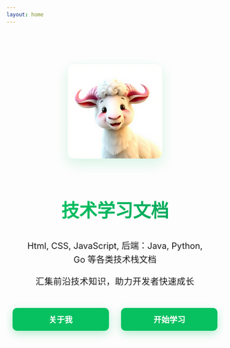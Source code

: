 ```yaml
---
layout: home
---
```


<div class="docs-hero">
  <div class="docs-hero-image">
    <div class="docs-image-container">
      <img src="./public/sheep.png" alt="技术文档中心" />
    </div>
  </div>
  
  <div class="docs-hero-text">
    <h1>技术学习文档</h1>
    <p>
      Html, CSS, JavaScript, 后端：Java, Python, Go 等各类技术栈文档
    </p>
    <p class="docs-sub-text">汇集前沿技术知识，助力开发者快速成长</p>
  </div>
  
  <div class="docs-hero-actions">
    <a href="/about" class="docs-btn docs-about-btn">关于我</a>
    <a href="/getting-started" class="docs-btn docs-learn-btn">开始学习</a>
  </div>
</div>

<style>
.docs-hero {
  display: flex;
  flex-direction: column;
  align-items: center;
  justify-content: center;
  padding: 2.5rem;
  text-align: center;
  margin-top: 3rem;
  border-radius: 16px;
  max-width: 900px;
  margin-left: auto;
  margin-right: auto;
  position: relative;
  overflow: hidden;
}

.docs-hero-image {
  margin-bottom: 1.8rem;
}

.docs-image-container {
  width: 220px;
  height: 220px;
  border-radius: 16px;
  overflow: hidden;
  margin: 0 auto;
  transition: all 0.4s ease;
  position: relative;
  box-shadow: 0 12px 30px rgba(7, 193, 96, 0.15);
  border: 1px solid rgba(7, 193, 96, 0.08);
}

.docs-image-container:hover {
  transform: translateY(-8px) rotate(2deg);
  box-shadow: 0 18px 40px rgba(7, 193, 96, 0.22);
}

.docs-image-container img {
  width: 100%;
  height: 100%;
  object-fit: cover;
  transition: transform 0.3s ease;
}

.docs-image-container:hover img {
  transform: scale(1.05);
}

.docs-hero-text h1 {
  font-size: 2.6rem;
  margin-bottom: 1.2rem;
  color: #1a1a1a;
  font-weight: 750;
  background: linear-gradient(135deg, #07C160 0%, #08a85c 100%);
  -webkit-background-clip: text;
  background-clip: text;
  color: transparent;
  position: relative;
  display: inline-block;
}




.docs-hero-text p {
  font-size: 1.25rem;
  color: var(--vp-c-text-1);
  margin-bottom: 0.6rem;
  max-width: 650px;
  line-height: 1.6;
}

.docs-sub-text {
  font-size: 1.1rem;
  color: #666;
  margin-top: 1.2rem;
  letter-spacing: 0.5px;
}

.docs-hero-actions {
  display: flex;
  gap: 1.8rem;
  margin-top: 2.2rem;
  position: relative;
  z-index: 2;
}

.docs-btn {
  padding: 0.85rem 2rem;
  border-radius: 10px;
  font-weight: 650;
  font-size: 1.15rem;
  text-decoration: none;
  transition: all 0.35s ease;
  cursor: pointer;
  display: inline-flex;
  align-items: center;
  justify-content: center;
  border: none;
  color: white;
  min-width: 160px;
  position: relative;
  overflow: hidden;
  color:white;
}

.docs-btn::before {
  content: '';
  position: absolute;
  top: 0;
  left: 0;
  width: 100%;
  height: 100%;
  background: rgba(255, 255, 255, 0.15);
  transform: translateX(-100%);
  transition: transform 0.4s ease;
  z-index: 1;
}

.docs-btn:hover::before {
  transform: translateX(0);
}

.docs-btn:hover {
  transform: translateY(-4px) scale(1.05);
  box-shadow: 0 10px 25px rgba(7, 193, 96, 0.4);
  color:white !important;
}

/* 统一设置两个按钮为微信绿色 */
.docs-about-btn, .docs-learn-btn {
  color: white !important; 
  background: #07C160;
  box-shadow: 0 6px 20px rgba(7, 193, 96, 0.3);
  z-index: 2;
}

.docs-btn:active {
  transform: translateY(1px);
}

.docs-btn:hover::after {
  transform: translateX(5px);
}

@media (max-width: 768px) {
  .docs-hero {
    padding: 2rem;
    margin-top: 2rem;
  }
  
  .docs-hero-actions {
    flex-direction: column;
    gap: 1.2rem;
    width: 100%;
    max-width: 280px;
  }
  
  .docs-image-container {
    width: 200px;
    height: 200px;
  }
  
  .docs-hero-text h1 {
    font-size: 2.2rem;
  }
  
  .docs-hero-text p {
    font-size: 1.15rem;
  }
  
  .docs-btn {
    width: 100%;
    padding: 1rem;
  }
}

@media (max-width: 480px) {
  .docs-hero {
    padding: 1.8rem 1.5rem;
  }
  
  .docs-image-container {
    width: 170px;
    height: 170px;
  }
  
  .docs-hero-text h1 {
    font-size: 1.9rem;
  }
  
  .docs-sub-text {
    font-size: 1rem;
  }
}
</style>